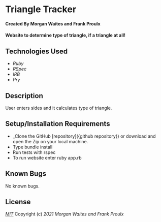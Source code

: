 # Triangle Tracker

#### Created By Morgan Waites and Frank Proulx

#### Website to determine type of triangle, if a triangle at all!

## Technologies Used

* _Ruby_
* _RSpec_
* _IRB_
* _Pry_

## Description

User enters sides and it calculates type of triangle.

## Setup/Installation Requirements

* _Clone the GitHub [repository]({github repository}) or download and open the Zip on your local machine.
* Type bundle install
* Run tests with rspec
* To run website enter ruby app.rb

## Known Bugs

No known bugs.

## License

_[MIT](https://opensource.org/licenses/MIT)_
Copyright (c) _2021_ _Morgan Waites and Frank Proulx_
